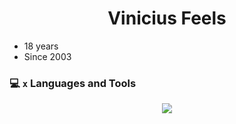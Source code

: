 <h1 align="center">Vinicius Feels</h1>

- 18 years
- Since 2003

### 💻 `x` Languages and Tools

  <p align="center">
    <a href="https://skillicons.dev">
      <img src='https://skillicons.dev/icons?i=js,nodejs,typescript,python,php,react,nextjs,vuejs,golang,html,css,mongodb' />
    </a>
  </p>
